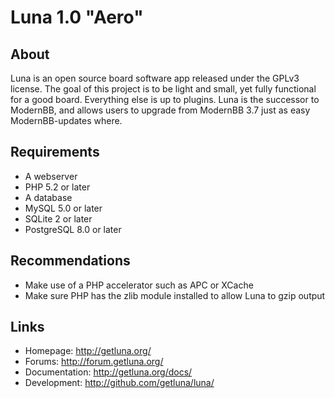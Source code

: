 # Luna 1.0 "Aero"

## About
Luna is an open source board software app released under the GPLv3 license. The goal of this project is to be light and small, yet fully functional for a good board. Everything else is up to plugins. Luna is the successor to ModernBB, and allows users to upgrade from ModernBB 3.7 just as easy ModernBB-updates where.

## Requirements
 - A webserver
 - PHP 5.2 or later
 - A database
  - MySQL 5.0 or later 
  - SQLite 2 or later
  - PostgreSQL 8.0 or later

## Recommendations
 - Make use of a PHP accelerator such as APC or XCache
 - Make sure PHP has the zlib module installed to allow Luna to gzip output

## Links
 - Homepage: http://getluna.org/
 - Forums: http://forum.getluna.org/
 - Documentation: http://getluna.org/docs/
 - Development: http://github.com/getluna/luna/